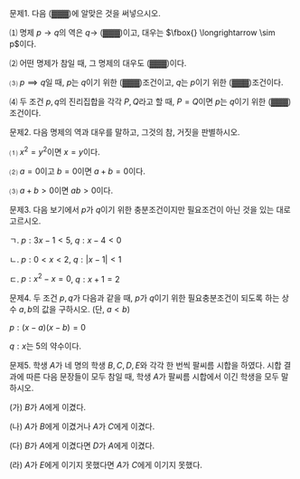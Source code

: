

문제1. 다음 (▓▓▓)에 알맞은 것을 써넣으시오. 

⑴ 명제 $p\longrightarrow q$의 역은 $q\longrightarrow$  (▓▓▓)이고, 대우는 $\fbox{} \longrightarrow \sim p$이다.

⑵ 어떤 명제가 참일 때, 그 명제의 대우도  (▓▓▓)이다.

⑶ $p\implies q$일 때, $p$는 $q$이기 위한  (▓▓▓)조건이고, $q$는 $p$이기 위한  (▓▓▓)조건이다.

⑷ 두 조건 $p, q$의 진리집합을 각각 $P, Q$라고 할 때, $P=Q$이면 $p$는 $q$이기 위한  (▓▓▓)조건이다.



문제2. 다음 명제의 역과 대우를 말하고, 그것의 참, 거짓을 판별하시오. 

⑴ $x^2=y^2$이면 $x=y$이다.

⑵ $a=0$이고 $b=0$이면 $a+b=0$이다.

⑶ $a+b>0$이면 $ab>0$이다.



문제3. 다음 보기에서 $p$가 $q$이기 위한 충분조건이지만 필요조건이 아닌 것을 있는 대로 고르시오. 

ㄱ. $p:3x-1<5$, $q:x-4<0$

ㄴ. $p:0<x<2$, $q:\lvert x-1\rvert<1$

ㄷ. $p:x^2-x=0$, $q:x+1=2$



문제4. 두 조건 $p, q$가 다음과 같을 때, $p$가 $q$이기 위한 필요충분조건이 되도록 하는 상수 $a, b$의 값을 구하시오. (단, $a<b$)

$p:(x-a)(x-b)=0$

$q:x$는 $5$의 약수이다.



문제5. 학생 $A$가 네 명의 학생 $B, C, D, E$와 각각 한 번씩 팔씨름 시합을 하였다. 시합 결과에 따른 다음 문장들이 모두 참일 때, 학생 $A$가 팔씨름 시합에서 이긴 학생을 모두 말하시오. 

(가) $B$가 $A$에게 이겼다.

(나) $A$가 $B$에게 이겼거나 $A$가 $C$에게 이겼다.

(다) $B$가 $A$에게 이겼다면 $D$가 $A$에게 이겼다.

(라) $A$가 $E$에게 이기지 못했다면 $A$가 $C$에게 이기지 못했다.